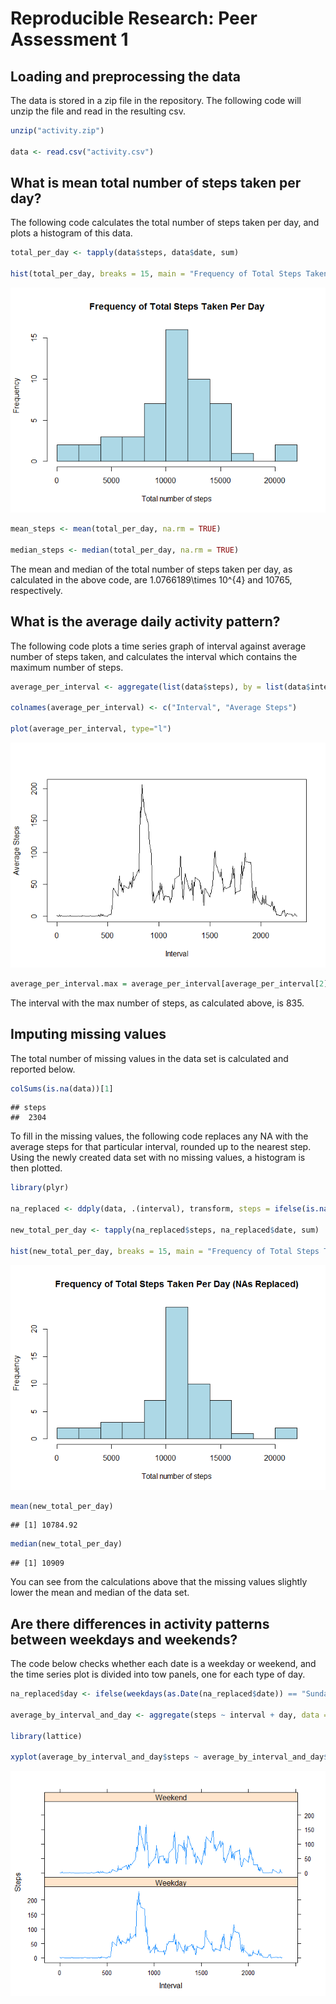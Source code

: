 # Reproducible Research: Peer Assessment 1


## Loading and preprocessing the data

The data is stored in a zip file in the repository. The following code will unzip the file and read in the resulting csv. 


```r
unzip("activity.zip")

data <- read.csv("activity.csv")
```

## What is mean total number of steps taken per day?

The following code calculates the total number of steps taken per day, and plots a histogram of this data. 


```r
total_per_day <- tapply(data$steps, data$date, sum)

hist(total_per_day, breaks = 15, main = "Frequency of Total Steps Taken Per Day", xlab = "Total number of steps", col = "lightblue")
```

![](PA1_template_files/figure-html/unnamed-chunk-2-1.png) 

```r
mean_steps <- mean(total_per_day, na.rm = TRUE)

median_steps <- median(total_per_day, na.rm = TRUE)
```

The mean and median of the total number of steps taken per day, as calculated in the above code, are 1.0766189\times 10^{4} and 10765, respectively. 

## What is the average daily activity pattern?

The following code plots a time series graph of interval against average number of steps taken, and calculates the interval which contains the maximum number of steps. 


```r
average_per_interval <- aggregate(list(data$steps), by = list(data$interval), FUN = mean, na.rm = TRUE)

colnames(average_per_interval) <- c("Interval", "Average Steps")

plot(average_per_interval, type="l")
```

![](PA1_template_files/figure-html/unnamed-chunk-3-1.png) 

```r
average_per_interval.max = average_per_interval[average_per_interval[2] == max(average_per_interval[2]), 1]
```

The interval with the max number of steps, as calculated above, is 835.

## Imputing missing values

The  total number of missing values in the data set is calculated and reported below. 


```r
colSums(is.na(data))[1]
```

```
## steps 
##  2304
```

To fill in the missing values, the following code replaces any NA with the average steps for that particular interval, rounded up to the nearest step. Using the newly created data set with no missing values, a histogram is then plotted. 


```r
library(plyr)

na_replaced <- ddply(data, .(interval), transform, steps = ifelse(is.na(steps), ceiling(mean(steps, na.rm=TRUE)), steps))

new_total_per_day <- tapply(na_replaced$steps, na_replaced$date, sum)

hist(new_total_per_day, breaks = 15, main = "Frequency of Total Steps Taken Per Day (NAs Replaced)", xlab = "Total number of steps", col = "lightblue")
```

![](PA1_template_files/figure-html/unnamed-chunk-5-1.png) 

```r
mean(new_total_per_day)
```

```
## [1] 10784.92
```

```r
median(new_total_per_day)
```

```
## [1] 10909
```

You can see from the calculations above that the missing values slightly lower the mean and median of the data set. 

## Are there differences in activity patterns between weekdays and weekends?

The code below checks whether each date is a weekday or weekend, and the time series plot is divided into tow panels, one for each type of day. 


```r
na_replaced$day <- ifelse(weekdays(as.Date(na_replaced$date)) == "Sunday", "Weekend", ifelse(weekdays(as.Date(na_replaced$date)) == "Saturday", "Weekend", "Weekday"))

average_by_interval_and_day <- aggregate(steps ~ interval + day, data = na_replaced, mean)

library(lattice)

xyplot(average_by_interval_and_day$steps ~ average_by_interval_and_day$interval | average_by_interval_and_day$day, average_by_interval_and_day, layout = c(1, 2), type = "l", xlab = "Interval", ylab = "Steps")
```

![](PA1_template_files/figure-html/unnamed-chunk-6-1.png) 
